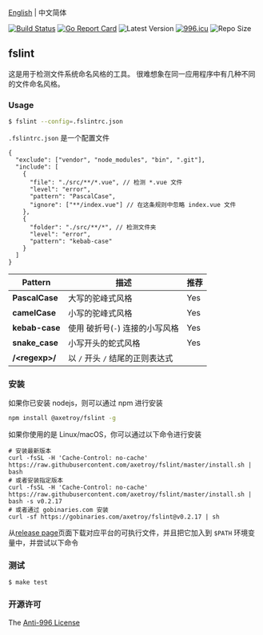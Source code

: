 [English](README.md) | 中文简体

[![Build Status](https://github.com/axetroy/fslint/workflows/ci/badge.svg)](https://github.com/axetroy/fslint/actions)
[![Go Report Card](https://goreportcard.com/badge/github.com/axetroy/fslint)](https://goreportcard.com/report/github.com/axetroy/fslint)
![Latest Version](https://img.shields.io/github/v/release/axetroy/fslint.svg)
[![996.icu](https://img.shields.io/badge/link-996.icu-red.svg)](https://996.icu)
![Repo Size](https://img.shields.io/github/repo-size/axetroy/fslint.svg)

## fslint

这是用于检测文件系统命名风格的工具。 很难想象在同一应用程序中有几种不同的文件命名风格。

### Usage

```bash
$ fslint --config=.fslintrc.json
```

`.fslintrc.json` 是一个配置文件

```jsonc
{
  "exclude": ["vendor", "node_modules", "bin", ".git"],
  "include": [
    {
      "file": "./src/**/*.vue", // 检测 *.vue 文件
      "level": "error",
      "pattern": "PascalCase",
      "ignore": ["**/index.vue"] // 在这条规则中忽略 index.vue 文件
    },
    {
      "folder": "./src/**/*", // 检测文件夹
      "level": "error",
      "pattern": "kebab-case"
    }
  ]
}
```

| Pattern          | 描述                             | 推荐 |
| ---------------- | -------------------------------- | ---- |
| **PascalCase**   | 大写的驼峰式风格                 | Yes  |
| **camelCase**    | 小写的驼峰式风格                 | Yes  |
| **kebab-case**   | 使用 破折号(`-`) 连接的小写风格  | Yes  |
| **snake_case**   | 小写开头的蛇式风格               | Yes  |
| **/\<regexp\>/** | 以 `/` 开头 `/` 结尾的正则表达式 |      |

### 安装

如果你已安装 nodejs，则可以通过 npm 进行安装

```bash
npm install @axetroy/fslint -g
```

如果你使用的是 Linux/macOS，你可以通过以下命令进行安装

```shell
# 安装最新版本
curl -fsSL -H 'Cache-Control: no-cache' https://raw.githubusercontent.com/axetroy/fslint/master/install.sh | bash
# 或者安装指定版本
curl -fsSL -H 'Cache-Control: no-cache' https://raw.githubusercontent.com/axetroy/fslint/master/install.sh | bash -s v0.2.17
# 或者通过 gobinaries.com 安装
curl -sf https://gobinaries.com/axetroy/fslint@v0.2.17 | sh
```

从[release page](https://github.com/axetroy/fslint/releases)页面下载对应平台的可执行文件，并且把它加入到 `$PATH` 环境变量中，并尝试以下命令

### 测试

```bash
$ make test
```

### 开源许可

The [Anti-996 License](LICENSE_zh-CN)
